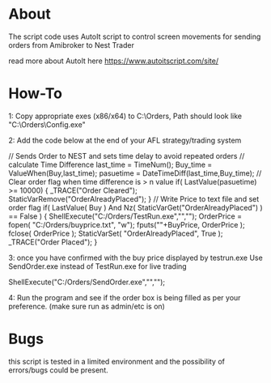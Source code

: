 # About
The script code uses AutoIt script to control screen movements for sending orders from Amibroker to Nest Trader

read more about AutoIt here
https://www.autoitscript.com/site/ 


# How-To

1: Copy appropriate exes (x86/x64) to  C:\Orders, Path should look like "C:\Orders\Config.exe"

2: Add the code below at the end of your AFL strategy/trading system  

// Sends Order to NEST and sets time delay to avoid repeated orders
// calculate Time Difference 
last_time = TimeNum();
Buy_time = ValueWhen(Buy,last_time);
pasuetime = DateTimeDiff(last_time,Buy_time);
// Clear order flag when time difference is > n value 
if( LastValue(pasuetime) >= 10000)
{
   _TRACE("Order Cleared");
   StaticVarRemove("OrderAlreadyPlaced");
}
// Write Price to text file and set order flag 
if( LastValue( Buy ) And Nz( StaticVarGet("OrderAlreadyPlaced") ) == False )
{
    ShellExecute("C:/Orders/TestRun.exe","","");
    OrderPrice = fopen( "C:/Orders/buyprice.txt", "w"); 
    fputs(""+BuyPrice, OrderPrice ); 
    fclose( OrderPrice ); 
    StaticVarSet( "OrderAlreadyPlaced", True );
    _TRACE("Order Placed");
}

3: once you have confirmed with the buy price displayed by testrun.exe 
Use SendOrder.exe instead of TestRun.exe for live trading

ShellExecute("C:/Orders/SendOrder.exe","",""); 

4:  Run the program and see if the order box is being filled as per your preference. (make sure run as admin/etc is on)


# Bugs 

this script is tested in a limited environment and the possibility of errors/bugs could be present. 
